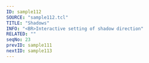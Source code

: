 ```yaml
---
ID: sample112
SOURCE: "sample112.tcl"
TITLE: "Shadows"
INFO: "<BR>Interactive setting of shadow direction"
RELATED: ""
seqNo: 23
prevID: sample111
nextID: sample113
---
```

